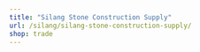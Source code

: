 ```yaml
---
title: "Silang Stone Construction Supply"
url: /silang/silang-stone-construction-supply/
shop: trade
---
```


